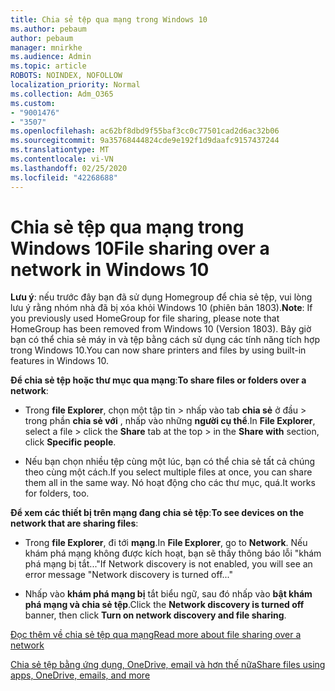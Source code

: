 ```yaml
---
title: Chia sẻ tệp qua mạng trong Windows 10
ms.author: pebaum
author: pebaum
manager: mnirkhe
ms.audience: Admin
ms.topic: article
ROBOTS: NOINDEX, NOFOLLOW
localization_priority: Normal
ms.collection: Adm_O365
ms.custom:
- "9001476"
- "3507"
ms.openlocfilehash: ac62bf8dbd9f55baf3cc0c77501cad2d6ac32b06
ms.sourcegitcommit: 9a35768444824cde9e192f1d9daafc9157437244
ms.translationtype: MT
ms.contentlocale: vi-VN
ms.lasthandoff: 02/25/2020
ms.locfileid: "42268688"
---
```

# <a name="file-sharing-over-a-network-in-windows-10"></a><span data-ttu-id="d5f85-102">Chia sẻ tệp qua mạng trong Windows 10</span><span class="sxs-lookup"><span data-stu-id="d5f85-102">File sharing over a network in Windows 10</span></span>

<span data-ttu-id="d5f85-103">**Lưu ý**: nếu trước đây bạn đã sử dụng Homegroup để chia sẻ tệp, vui lòng lưu ý rằng nhóm nhà đã bị xóa khỏi Windows 10 (phiên bản 1803).</span><span class="sxs-lookup"><span data-stu-id="d5f85-103">**Note**: If you previously used HomeGroup for file sharing, please note that HomeGroup has been removed from Windows 10 (Version 1803).</span></span> <span data-ttu-id="d5f85-104">Bây giờ bạn có thể chia sẻ máy in và tệp bằng cách sử dụng các tính năng tích hợp trong Windows 10.</span><span class="sxs-lookup"><span data-stu-id="d5f85-104">You can now share printers and files by using built-in features in Windows 10.</span></span>

<span data-ttu-id="d5f85-105">**Để chia sẻ tệp hoặc thư mục qua mạng**:</span><span class="sxs-lookup"><span data-stu-id="d5f85-105">**To share files or folders over a network**:</span></span>

- <span data-ttu-id="d5f85-106">Trong **file Explorer**, chọn một tập tin > nhấp vào tab **chia sẻ** ở đầu > trong phần **chia sẻ với** , nhấp vào những **người cụ thể**.</span><span class="sxs-lookup"><span data-stu-id="d5f85-106">In **File Explorer**, select a file > click the **Share** tab at the top > in the **Share with** section, click **Specific people**.</span></span>
          
- <span data-ttu-id="d5f85-107">Nếu bạn chọn nhiều tệp cùng một lúc, bạn có thể chia sẻ tất cả chúng theo cùng một cách.</span><span class="sxs-lookup"><span data-stu-id="d5f85-107">If you select multiple files at once, you can share them all in the same way.</span></span> <span data-ttu-id="d5f85-108">Nó hoạt động cho các thư mục, quá.</span><span class="sxs-lookup"><span data-stu-id="d5f85-108">It works for folders, too.</span></span>

<span data-ttu-id="d5f85-109">**Để xem các thiết bị trên mạng đang chia sẻ tệp**:</span><span class="sxs-lookup"><span data-stu-id="d5f85-109">**To see devices on the network that are sharing files**:</span></span>

- <span data-ttu-id="d5f85-110">Trong **file Explorer**, đi tới **mạng**.</span><span class="sxs-lookup"><span data-stu-id="d5f85-110">In **File Explorer**, go to **Network**.</span></span> <span data-ttu-id="d5f85-111">Nếu khám phá mạng không được kích hoạt, bạn sẽ thấy thông báo lỗi "khám phá mạng bị tắt..."</span><span class="sxs-lookup"><span data-stu-id="d5f85-111">If Network discovery is not enabled, you will see an error message "Network discovery is turned off..."</span></span>

- <span data-ttu-id="d5f85-112">Nhấp vào **khám phá mạng bị** tắt biểu ngữ, sau đó nhấp vào **bật khám phá mạng và chia sẻ tệp**.</span><span class="sxs-lookup"><span data-stu-id="d5f85-112">Click the **Network discovery is turned off** banner, then click **Turn on network discovery and file sharing**.</span></span> 
          

[<span data-ttu-id="d5f85-113">Đọc thêm về chia sẻ tệp qua mạng</span><span class="sxs-lookup"><span data-stu-id="d5f85-113">Read more about file sharing over a network</span></span>](https://support.microsoft.com/help/4092694/windows-10-file-sharing-over-a-network)

[<span data-ttu-id="d5f85-114">Chia sẻ tệp bằng ứng dụng, OneDrive, email và hơn thế nữa</span><span class="sxs-lookup"><span data-stu-id="d5f85-114">Share files using apps, OneDrive, emails, and more</span></span>](https://support.microsoft.com/help/4027674/windows-10-share-files-in-file-explorer)

